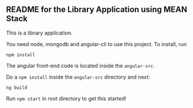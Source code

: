 ## README for the Library Application using MEAN Stack

This is a library application.

You need node, mongodb and angular-cli to use this project. To install, run

```
npm install
```

The angular front-end code is located inside the `angular-src`. 

Do a `npm install` inside the `angular-src` directory and next: 

```
ng build
```

Run `npm start` in root directory to get this started!

